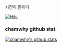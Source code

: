 시간이 돈이다

[![Hits](https://hits.seeyoufarm.com/api/count/incr/badge.svg?url=https%3A%2F%2Fgithub.com%2Fgjbae1212%2Fhit-counter&count_bg=%23FFD900&title_bg=%23000000&icon=&icon_color=%23FFFFFF&title=hits&edge_flat=true)](https://hits.seeyoufarm.com)
### chamwhy github stat
[![chamwhy's github stats](https://github-readme-stats.vercel.app/api?username=chamwhy)](https://github.com/anuraghazra/github-readme-stats)
